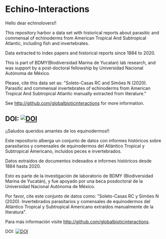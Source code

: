 # Echino-Interactions
Hello dear echinolovers!!

This repository harbor a data set with historical reports about parasitic and commensal of echinoderms from American Tropical And Subtropical Atlantic, including fish and invertebrates. 

Data extracted to index papers and historical reports since 1884 to 2020. 

This is part of BDMY(Biodiversidad Marina de Yucatan) lab research, and was support by a post-doctoral  fellowship by Universidad Nacional Autónoma de México.

Please, cite this data set as: "Soleto-Casas RC and Simões N (2020). Parasitic and commensal invertebrates of echinoderms from American Tropical And Subtropical Atlantic manually extracted from literature."

See http://github.com/globalbioticinteractions for more information.

DOI: [![DOI](https://zenodo.org/badge/201550751.svg)](https://zenodo.org/badge/latestdoi/201550751)
----------------------------
¡¡Saludos queridos amantes de los equinodermos!!

Este repositorio alberga un conjunto de datos con informes históricos sobre parasitarios y comensales de equinodermos del Atlántico Tropical y Subtropical Americano, incluidos peces e invertebrados.

Datos extraídos de documentos indexados e informes históricos desde 1884 hasta 2020.

Esto es parte de la investigación de laboratorio de BDMY (Biodiversidad Marina de Yucatán), y fue apoyado por una beca posdoctoral de la Universidad Nacional Autónoma de México.

Por favor, cite este conjunto de datos como: "Soleto-Casas RC y Simões N (2020). Invertebrados parasitarios y comensales de equinodermos del Atlántico Tropical y Subtropical Americano extraídos manualmente de la literatura".

Para más información visite http://github.com/globalbioticinteractions.

DOI: [![DOI](https://zenodo.org/badge/201550751.svg)](https://zenodo.org/badge/latestdoi/201550751)
